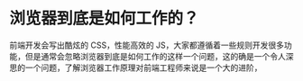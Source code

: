 # 浏览器到底是如何工作的？
前端开发会写出酷炫的 CSS，性能高效的 JS，大家都遵循着一些规则开发很多功能，但是通常会忽略浏览器到底是如何工作的这样一个问题，这的确是一个令人深思的一个问题，了解浏览器工作原理对前端工程师来说是一个大的进阶，
